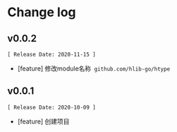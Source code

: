 # Change log 

## v0.0.2 
    [ Release Date: 2020-11-15 ]
- [feature] 修改module名称` github.com/hlib-go/htype`

## v0.0.1 
    [ Release Date: 2020-10-09 ]
- [feature] 创建项目